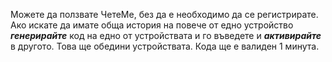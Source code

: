 Можете да ползвате ЧетеМе, без да е необходимо да се регистрирате.
Ако искате да имате обща история на повече от едно устройство ***генерирайте*** код на едно от устройствата и го въведете и ***активирайте*** в другото. Това ще обедини устройствата. Кода ще е валиден 1 минута.